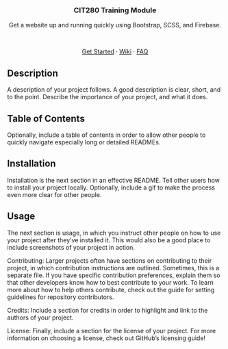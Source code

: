 <h3 align="center">CIT280 Training Module</h3>

<p align="center">Get a website up and running quickly using Bootstrap, SCSS, and Firebase.</p>

<br />

<p align="center"><a href="https://github.com/NoahsNMC/TrainingModule/wiki/Getting-Started">Get Started</a> · <a href="https://github.com/NoahsNMC/TrainingModule/wiki">Wiki</a> · <a href="https://github.com/NoahsNMC/TrainingModule/wiki/FAQ">FAQ</a></p>

## Description  
A description of your project follows. A good description is clear, short, and to the point. Describe the importance of your project, and what it does.

## Table of Contents  
Optionally, include a table of contents in order to allow other people to quickly navigate especially long or detailed READMEs.

## Installation  
Installation is the next section in an effective README. Tell other users how to install your project locally. Optionally, include a gif to make the process even more clear for other people.

## Usage  
The next section is usage, in which you instruct other people on how to use your project after they’ve installed it. This would also be a good place to include screenshots of your project in action.

Contributing: Larger projects often have sections on contributing to their project, in which contribution instructions are outlined. Sometimes, this is a separate file. If you have specific contribution preferences, explain them so that other developers know how to best contribute to your work. To learn more about how to help others contribute, check out the guide for setting guidelines for repository contributors.

Credits: Include a section for credits in order to highlight and link to the authors of your project.

License: Finally, include a section for the license of your project. For more information on choosing a license, check out GitHub’s licensing guide!
